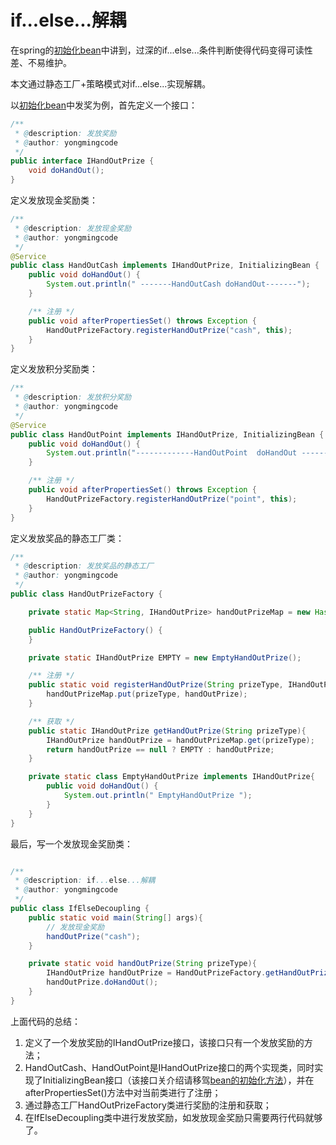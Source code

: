 # if...else...解耦

在spring的[初始化bean](/spring/bean/bean.md "初始化bean")中讲到，过深的if...else...条件判断使得代码变得可读性差、不易维护。

本文通过静态工厂+策略模式对if...else...实现解耦。

以[初始化bean](/spring/bean/bean.md "初始化bean")中发奖为例，首先定义一个接口：
```java
/**
 * @description: 发放奖励
 * @author: yongmingcode
 */
public interface IHandOutPrize {
    void doHandOut();
}

```

定义发放现金奖励类：
```java
/**
 * @description: 发放现金奖励
 * @author: yongmingcode
 */
@Service
public class HandOutCash implements IHandOutPrize, InitializingBean {
    public void doHandOut() {
        System.out.println(" -------HandOutCash doHandOut-------");
    }

    /** 注册 */
    public void afterPropertiesSet() throws Exception {
        HandOutPrizeFactory.registerHandOutPrize("cash", this);
    }
}

```

定义发放积分奖励类：
```java
/**
 * @description: 发放积分奖励
 * @author: yongmingcode
 */
@Service
public class HandOutPoint implements IHandOutPrize, InitializingBean {
    public void doHandOut() {
        System.out.println("-------------HandOutPoint  doHandOut -----------");
    }

    /** 注册 */
    public void afterPropertiesSet() throws Exception {
        HandOutPrizeFactory.registerHandOutPrize("point", this);
    }
}

```

定义发放奖品的静态工厂类：
```java
/**
 * @description: 发放奖品的静态工厂
 * @author: yongmingcode
 */
public class HandOutPrizeFactory {

    private static Map<String, IHandOutPrize> handOutPrizeMap = new HashMap<String, IHandOutPrize>();

    public HandOutPrizeFactory() {
    }

    private static IHandOutPrize EMPTY = new EmptyHandOutPrize();

    /** 注册 */
    public static void registerHandOutPrize(String prizeType, IHandOutPrize handOutPrize){
        handOutPrizeMap.put(prizeType, handOutPrize);
    }

    /** 获取 */
    public static IHandOutPrize getHandOutPrize(String prizeType){
        IHandOutPrize handOutPrize = handOutPrizeMap.get(prizeType);
        return handOutPrize == null ? EMPTY : handOutPrize;
    }

    private static class EmptyHandOutPrize implements IHandOutPrize{
        public void doHandOut() {
            System.out.println(" EmptyHandOutPrize ");
        }
    }
}

```

最后，写一个发放现金奖励类：
```java

/**
 * @description: if...else...解耦
 * @author: yongmingcode
 */
public class IfElseDecoupling {
    public static void main(String[] args){
        // 发放现金奖励
        handOutPrize("cash");
    }

    private static void handOutPrize(String prizeType){
        IHandOutPrize handOutPrize = HandOutPrizeFactory.getHandOutPrize(prizeType);
        handOutPrize.doHandOut();
    }
}

```
上面代码的总结：

1. 定义了一个发放奖励的IHandOutPrize接口，该接口只有一个发放奖励的方法；
2. HandOutCash、HandOutPoint是IHandOutPrize接口的两个实现类，同时实现了InitializingBean接口（该接口关介绍请移驾[bean的初始化方法](/spring/bean/bean_initialization_method.md)），并在afterPropertiesSet()方法中对当前类进行了注册；
3. 通过静态工厂HandOutPrizeFactory类进行奖励的注册和获取；
4. 在IfElseDecoupling类中进行发放奖励，如发放现金奖励只需要两行代码就够了。








